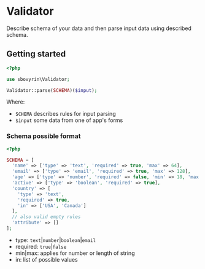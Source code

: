 # Validator

Describe schema of your data and then parse input data using described schema.

## Getting started

```php
<?php

use sbovyrin\Validator;

Validator::parse(SCHEMA)($input);
```

Where:
- `SCHEMA` describes rules for input parsing
- `$input` some data from one of app's forms


### Schema possible format

```php
<?php

SCHEMA = [
  'name' => ['type' => 'text', 'required' => true, 'max' => 64],
  'email' => ['type' => 'email', 'required' => true, 'max' => 128],
  'age' => ['type' => 'number', 'required' => false, 'min' => 18, 'max' => 100],
  'active' => ['type' => 'boolean', 'required' => true],
  'country' => [
    'type' => 'text',
    'required' => true,
    'in' => ['USA', 'Canada']
  ],
  // also valid empty rules
  'attribute' => []
];
```

- type: `text`|`number`|`boolean`|`email`
- required: `true`|`false`
- min|max: applies for number or length of string
- in: list of possible values
